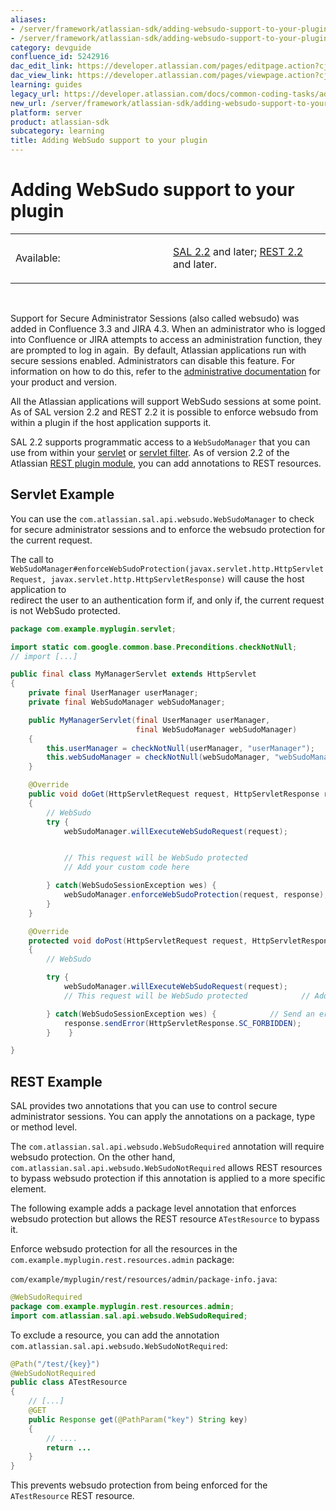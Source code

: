 ```yaml
---
aliases:
- /server/framework/atlassian-sdk/adding-websudo-support-to-your-plugin-5242916.html
- /server/framework/atlassian-sdk/adding-websudo-support-to-your-plugin-5242916.md
category: devguide
confluence_id: 5242916
dac_edit_link: https://developer.atlassian.com/pages/editpage.action?cjm=wozere&pageId=5242916
dac_view_link: https://developer.atlassian.com/pages/viewpage.action?cjm=wozere&pageId=5242916
learning: guides
legacy_url: https://developer.atlassian.com/docs/common-coding-tasks/adding-websudo-support-to-your-plugin
new_url: /server/framework/atlassian-sdk/adding-websudo-support-to-your-plugin
platform: server
product: atlassian-sdk
subcategory: learning
title: Adding WebSudo support to your plugin
---
```

# Adding WebSudo support to your plugin

<table>
<colgroup>
<col style="width: 50%" />
<col style="width: 50%" />
</colgroup>
<tbody>
<tr class="odd">
<td><p>Available:</p></td>
<td><p><a href="https://developer.atlassian.com/pages/viewpage.action?pageId=5242917">SAL 2.2</a> and later; <a href="/server/framework/atlassian-sdk/rest-plugin-2-2-release-notes">REST 2.2</a> and later.</p></td>
</tr>
</tbody>
</table>

 

Support for Secure Administrator Sessions (also called websudo) was added in Confluence 3.3 and JIRA 4.3. When an administrator who is logged into Confluence or JIRA attempts to access an administration function, they are prompted to log in again.  By default, Atlassian applications run with secure sessions enabled. Administrators can disable this feature. For information on how to do this, refer to the <a href="http://confluence.atlassian.com" class="external-link">administrative documentation</a> for your product and version.  

All the Atlassian applications will support WebSudo sessions at some point. As of SAL version 2.2 and REST 2.2 it is possible to enforce websudo from within a plugin if the host application supports it.

SAL 2.2 supports programmatic access to a `WebSudoManager` that you can use from within your [servlet](/server/framework/atlassian-sdk/servlet-plugin-module) or [servlet filter](/server/framework/atlassian-sdk/servlet-filter-plugin-module). As of version 2.2 of the Atlassian [REST plugin module](https://developer.atlassian.com/display/REST), you can add annotations to REST resources.

## Servlet Example

You can use the `com.atlassian.sal.api.websudo.WebSudoManager` to check for secure administrator sessions and to enforce the websudo protection for the current request.

The call to `WebSudoManager#enforceWebSudoProtection(javax.servlet.http.HttpServletRequest, javax.servlet.http.HttpServletResponse)` will cause the host application to  
redirect the user to an authentication form if, and only if, the current request is not WebSudo protected.

``` java
package com.example.myplugin.servlet;

import static com.google.common.base.Preconditions.checkNotNull;
// import [...]

public final class MyManagerServlet extends HttpServlet
{
    private final UserManager userManager;
    private final WebSudoManager webSudoManager;

    public MyManagerServlet(final UserManager userManager,
                            final WebSudoManager webSudoManager)
    {
        this.userManager = checkNotNull(userManager, "userManager");
        this.webSudoManager = checkNotNull(webSudoManager, "webSudoManager");
    }

    @Override
    public void doGet(HttpServletRequest request, HttpServletResponse response) throws ServletException, IOException
    {
        // WebSudo
        try {
            webSudoManager.willExecuteWebSudoRequest(request);


            // This request will be WebSudo protected
            // Add your custom code here

        } catch(WebSudoSessionException wes) {
            webSudoManager.enforceWebSudoProtection(request, response);
        }
    }

    @Override
    protected void doPost(HttpServletRequest request, HttpServletResponse response) throws ServletException, IOException
    {
        // WebSudo

        try {
            webSudoManager.willExecuteWebSudoRequest(request);
            // This request will be WebSudo protected            // Add your custom code here

        } catch(WebSudoSessionException wes) {            // Send an error or redirect the user to the initial form.
            response.sendError(HttpServletResponse.SC_FORBIDDEN);
        }    }

}
```

## REST Example

SAL provides two annotations that you can use to control secure administrator sessions. You can apply the annotations on a package, type or method level.

The `com.atlassian.sal.api.websudo.WebSudoRequired` annotation will require websudo protection. On the other hand, `com.atlassian.sal.api.websudo.WebSudoNotRequired` allows REST resources to bypass websudo protection if this annotation is applied to a more specific element.

The following example adds a package level annotation that enforces websudo protection but allows the REST resource `ATestResource` to bypass it.

Enforce websudo protection for all the resources in the `com.example.myplugin.rest.resources.admin` package:

`com/example/myplugin/rest/resources/admin/package-info.java`:

``` java
@WebSudoRequired
package com.example.myplugin.rest.resources.admin;
import com.atlassian.sal.api.websudo.WebSudoRequired;
```

To exclude a resource, you can add the annotation `com.atlassian.sal.api.websudo.WebSudoNotRequired`:

``` java
@Path("/test/{key}")
@WebSudoNotRequired
public class ATestResource
{
    // [...]
    @GET
    public Response get(@PathParam("key") String key)
    {
        // ....
        return ...
    }
}
```

This prevents websudo protection from being enforced for the `ATestResource` REST resource.


















































































































































































































